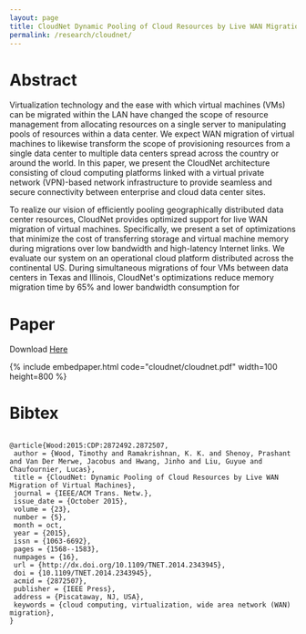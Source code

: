 ```yaml
---
layout: page
title: CloudNet Dynamic Pooling of Cloud Resources by Live WAN Migration of Virtual Machines
permalink: /research/cloudnet/
---
```


# Abstract
Virtualization technology and the ease with which
virtual machines (VMs) can be migrated within the LAN have
changed the scope of resource management from allocating resources
on a single server to manipulating pools of resources
within a data center. We expect WAN migration of virtual machines
to likewise transform the scope of provisioning resources
from a single data center to multiple data centers spread across
the country or around the world. In this paper, we present the
CloudNet architecture consisting of cloud computing platforms
linked with a virtual private network (VPN)-based network infrastructure
to provide seamless and secure connectivity between
enterprise and cloud data center sites. 

To realize our vision of efficiently pooling geographically distributed data center resources,
CloudNet provides optimized support for live WAN migration of
virtual machines. Specifically, we present a set of optimizations
that minimize the cost of transferring storage and virtual machine
memory during migrations over low bandwidth and high-latency
Internet links. We evaluate our system on an operational cloud
platform distributed across the continental US. During simultaneous
migrations of four VMs between data centers in Texas and
Illinois, CloudNet's optimizations reduce memory migration time
by 65% and lower bandwidth consumption for

# Paper
Download [Here](http://mrlucasch.github.io/research/cloudnet/cloudnet.pdf)

{% include embedpaper.html code="cloudnet/cloudnet.pdf" width=100 height=800 %}

# Bibtex

<pre><code>
@article{Wood:2015:CDP:2872492.2872507,
 author = {Wood, Timothy and Ramakrishnan, K. K. and Shenoy, Prashant and Van Der Merwe, Jacobus and Hwang, Jinho and Liu, Guyue and Chaufournier, Lucas},
 title = {CloudNet: Dynamic Pooling of Cloud Resources by Live WAN Migration of Virtual Machines},
 journal = {IEEE/ACM Trans. Netw.},
 issue_date = {October 2015},
 volume = {23},
 number = {5},
 month = oct,
 year = {2015},
 issn = {1063-6692},
 pages = {1568--1583},
 numpages = {16},
 url = {http://dx.doi.org/10.1109/TNET.2014.2343945},
 doi = {10.1109/TNET.2014.2343945},
 acmid = {2872507},
 publisher = {IEEE Press},
 address = {Piscataway, NJ, USA},
 keywords = {cloud computing, virtualization, wide area network (WAN) migration},
} 
</code></pre>

